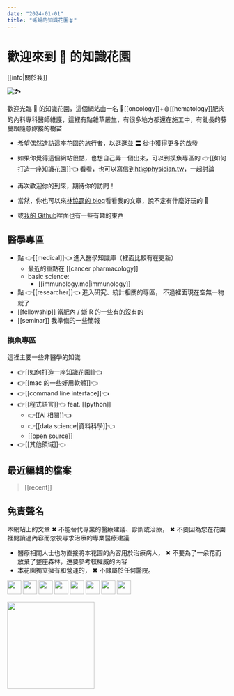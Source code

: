 ```yaml
---
date: "2024-01-01"
title: "蜥蜴的知識花園🪴"
---
```


# 歡迎來到 🦎 的知識花園

[[info|關於我]]

![🏞️](https://i.imgur.com/ebQ9vAT.jpg)

歡迎光臨 🦎 的知識花園，這個網站由一名 🦀[[oncology]]+🩸[[hematology]]肥肉的內科專科醫師維護，這裡有點雜草叢生，有很多地方都還在施工中，有亂長的藤蔓跟隨意嫁接的樹苗

- 希望偶然造訪這座花園的旅行者，以逛逛並 〓 從中獲得更多的啟發
- 如果你覺得這個網站很酷，也想自己弄一個出來，可以到摸魚專區的 👉[[如何打造一座知識花園]]👈 看看，也可以寫信到[htl@physician.tw](mailto:htl@physician.tw)，一起討論
- 再次歡迎你的到來，期待你的訪問！

- 當然，你也可以來[林協霆的 blog][1]看看我的文章，說不定有什麼好玩的 🎢
- 或[我的 Github](https://github.com/htlin222/)裡面也有一些有趣的東西

## 醫學專區

- 點 👉[[medical]]👈 進入醫學知識庫（裡面比較有在更新）
  - 最近的重點在 [[cancer pharmacology]]
  - basic science:
    - [[immunology.md|immunology]]
- 點 👉[[researcher]]👈 進入研究、統計相關的專區， 不過裡面現在空無一物就了
- [[fellowship]] 當肥內 / 蜥 R 的一些有的沒有的
- [[seminar]] 我準備的一些簡報

### 摸魚專區

這裡主要一些非醫學的知識

- 👉[[如何打造一座知識花園]]👈
- 👉[[mac 的一些好用軟體]]👈
- 👉[[command line interface]]👈
- 👉[[程式語言]]👈 feat. [[python]]
  - 👉[[Ai 相關]]👈
  - 👉[[data science|資料科學]]👈
  - [[open source]]
- 👉[[其他領域]]👈

## 最近編輯的檔案

> [[recent]]

[1]: https://oncologist.tw/

## 免責聲名

本網站上的文章 ✖ 不能替代專業的醫療建議、診斷或治療， ✖ 不要因為您在花園裡閱讀過內容而忽視尋求治療的專業醫療建議

- 醫療相關人士也勿直接將本花園的內容用於治療病人， ✖ 不要為了一朵花而放棄了整座森林，還要參考較權威的內容
- 本花園獨立擁有和營運的， ✖ 不隸屬於任何醫院。

<p align="left"> <a href="https://www.dev.to/htlin" target="_blank" rel="noreferrer"><img src="https://raw.githubusercontent.com/danielcranney/readme-generator/main/public/icons/socials/devdotto.svg" width="32" height="32" /></a> <a href="https://discord.com/users/HT🦎Lin#8205" target="_blank" rel="noreferrer"><img src="https://raw.githubusercontent.com/danielcranney/readme-generator/main/public/icons/socials/discord.svg" width="32" height="32" /></a> <a href="https://www.facebook.com/Tim.H.Lin" target="_blank" rel="noreferrer"><img src="https://raw.githubusercontent.com/danielcranney/readme-generator/main/public/icons/socials/facebook.svg" width="32" height="32" /></a> <a href="https://www.github.com/htlin222" target="_blank" rel="noreferrer"><img src="https://raw.githubusercontent.com/danielcranney/readme-generator/main/public/icons/socials/github.svg" width="32" height="32" /></a> <a href="https://www.linkedin.com/in/hsiehting-lin" target="_blank" rel="noreferrer"><img src="https://raw.githubusercontent.com/danielcranney/readme-generator/main/public/icons/socials/linkedin.svg" width="32" height="32" /></a> <a href="http://www.medium.com/htlin222" target="_blank" rel="noreferrer"><img src="https://raw.githubusercontent.com/danielcranney/readme-generator/main/public/icons/socials/medium.svg" width="32" height="32" /></a> <a href="https://www.twitter.com/htlin222" target="_blank" rel="noreferrer"><img src="https://raw.githubusercontent.com/danielcranney/readme-generator/main/public/icons/socials/twitter.svg" width="32" height="32" /></a> <a href="https://www.youtube.com/c/@htlin.lizard" target="_blank" rel="noreferrer"><img src="https://raw.githubusercontent.com/danielcranney/readme-generator/main/public/icons/socials/youtube.svg" width="32" height="32" /></a></p>

<a href="https://www.buymeacoffee.com/htl.lizard"><img src="https://cdn.buymeacoffee.com/buttons/v2/default-yellow.png" width="200" /></a>
